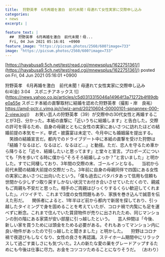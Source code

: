 ```yaml
---
title:  狩野英孝　6月再婚を激白　前代未聞！母連れて女性実家に交際申し込み  
categories:
- news
excerpt: |
  
feature_text: |
  ##  狩野英孝　6月再婚を激白　前代未聞！母...
  Fri, 04 Jun 2021 05:16:01  +0900
feature_image: "https://picsum.photos/2560/600?image=733"
image: "https://picsum.photos/2560/600?image=733"
---
```


[https://hayabusa9.5ch.net/test/read.cgi/mnewsplus/1622751361/](https://hayabusa9.5ch.net/test/read.cgi/mnewsplus/1622751361/)
posted on Fri, 04 Jun 2021 05:16:01  +0900

<!--more-->

狩野英孝　6月再婚を激白　前代未聞！母連れて女性実家に交際申し込み 6/4(金) 3:04　スポニチアネックス ![](https://news.yahoo.co.jp/articles/c5d0313315046a14964f3a71272b4f89dbe0a55e スポニチ本紙の直撃取材に結婚を認めた狩野英孝（撮影・岸　良祐） [https://amd-pctr.c.yimg.jp/r/iwiz-amd/20210604-00000101-spnannex-000-2-view.jpg)](https://amd-pctr.c.yimg.jp/r/iwiz-amd/20210604-00000101-spnannex-000-2-view.jpg)) 　お笑い芸人の狩野英孝（39）が交際中の30代女性と再婚することが3日、分かった。本紙の直撃に「近いうちに結婚します」と告白した。交際の許可を得るため、自身の母親とともに女性の実家にあいさつに訪れたほどの結婚前提の本気モード。挙式・披露宴は未定で、今月中にも婚姻届を提出する。 　笑顔の結婚宣言だ。都内でのドライブデート中に本紙の直撃を受けた狩野は「結婚？なるほど、なるほど、なるほど…」と動揺。ただ、恋人を守るため車から降りると「近々、結婚したいと思ってます」と堂々と宣言。プロポーズについても「外を歩いてる時に僕から“そろそろ結婚しよっか？”と言いました」と明かした。すでに同棲しており、3年間の交際の末、ゴールインとなる。 　当初から前代未聞の結婚大前提の交際だった。3年前に自身の母親同伴で四国にある女性の実家にあいさつに出向いたという。「僕も過去にバタバタあって信用も信頼も世間から少しずつ取り戻すしかない状況でお付き合いさせていただくので、親戚もご両親も不安だと思った。相手のご両親はびっくりするくらい歓迎してくれました」。バツイチで、これまで3度の女性問題もあり、家族を巻き込んで誠意を伝えた形だ。 　関係者によると、1年半ほど前から都内で新居を探しており、引っ越したタイミングで身を固めることを考えていたが、コロナ禍で内覧にも足を運べずに断念。これまで住んでいた賃貸物件が売りに出されたため、同じマンションの別の階にある家賃が安い部屋に引っ越したという。 　芸人仲間は「今後、新しい家を買うためには頭金をためる必要がある。それもあってマンション内に良い物件があったので引っ越したと聞きました」と明かした。 　狩野はコロナ禍で夜遊びもしなくなり、女性の良さを再認識。ステイホーム期間中にリラックスして過ごす楽しさにも気づいた。2人の新たな愛の巣をグレードアップするためにも今後は仕事に尽力。お金をコツコツためることになりそうだ。 （おわり）
